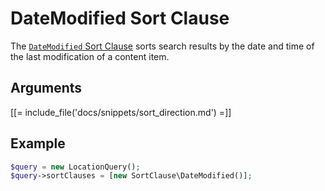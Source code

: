 # DateModified Sort Clause

The [`DateModified` Sort Clause](../../api/php_api/php_api_reference/classes/Ibexa-Contracts-Core-Repository-Values-Content-Query-SortClause-DateModified.html)
sorts search results by the date and time of the last modification of a content item.

## Arguments

[[= include_file('docs/snippets/sort_direction.md') =]]

## Example

``` php
$query = new LocationQuery();
$query->sortClauses = [new SortClause\DateModified()];
```
